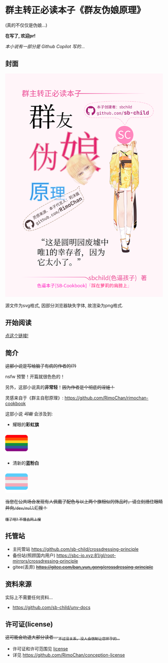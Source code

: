 # 群主转正必读本子《群友伪娘原理》

\(真的不仅仅是伪娘...\)

**在写了, 欢迎pr!**

*本小说有一部分是 Github Copilot 写的...*

## 封面

<img src="cover.png" />

源文件为svg格式, 因部分浏览器缺失字体, 故渲染为png格式.

## 开始阅读

[点这个链接!](./index/README.md)

## 简介

~~这部小说是写给脑子有病的作者的(?)~~

nsfw 预警！开篇就很色色的！

另外，这部小说真的**非常轻**！~~因为作者是个彻底的淫娃！~~

灵感来自于《群主自慰原理》: https://github.com/RimoChan/rimochan-cookbook

这部小说 *~~可能~~* 会涉及到:

+ 耀眼的**彩虹旗**

<img alt="lgbt" src="./lgbt.png">

+ 清新的**蓝粉白**

<img alt="trans" src="./trans.png">

~~当您在公共场合发现有人佩戴了配色与以上两个旗相似的饰品时，请立刻捂住眼睛并向`/dev/null`汇报！~~

~~<sub>懂了吧? 不懂去网上搜</sub>~~

## 托管站

+ 主托管站 https://github.com/sb-child/crossdressing-principle
+ 备份站(照顾国内用户) https://sbc-io.xyz:81/gl/root-mirrors/crossdressing-principle
+ gitee(丢弃) ~~https://gitee.com/ban_yun_gong/crossdressing-principle~~

## 资料来源

实际上不需要任何资料...

+ https://github.com/sb-child/unv-docs

## 许可证(license)

~~这可能会劝退大部分读者... <sub>不过没关系，没人会强制让您怀孕的...</sub>~~
+ 许可证和许可范围见 [license](./LICENSE)
+ 详见 https://github.com/RimoChan/conception-license
